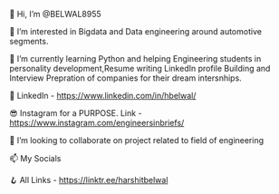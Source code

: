 👋 Hi, I’m @BELWAL8955

👀 I’m interested in Bigdata and Data engineering around automotive segments.

🌱 I’m currently learning Python and helping Engineering students in personality development,Resume writing LinkedIn profile Building and Interview Prepration of companies for their dream intersnhips.

🤘 LinkedIn - https://www.linkedin.com/in/hbelwal/

😎 Instagram for a PURPOSE. Link -https://www.instagram.com/engineersinbriefs/

💞️ I’m looking to collaborate on project related to field of engineering

📫 My Socials

🪝 All Links - https://linktr.ee/harshitbelwal